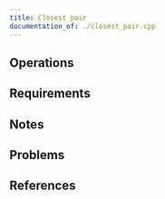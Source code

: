 ```yaml
---
title: Closest pair
documentation_of: ./closest_pair.cpp
---
```


## Operations

## Requirements

## Notes

## Problems

## References
